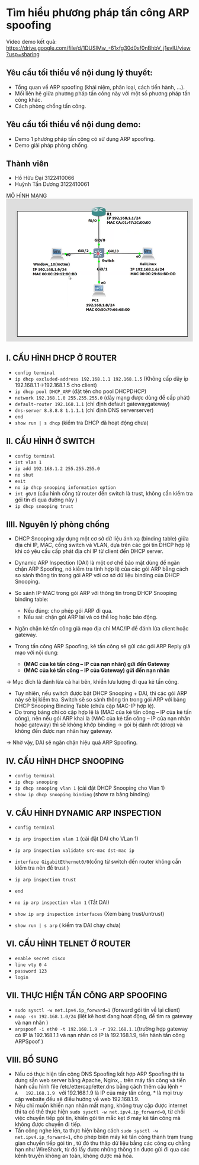 # Tìm hiểu phương pháp tấn công ARP spoofing
Video demo kết quả: https://drive.google.com/file/d/1DUSlMw_-61xfg30d0sf0nBhbV_j1evlU/view?usp=sharing
## Yêu cầu tối thiểu về nội dung lý thuyết:
- Tổng quan về ARP spoofing (khái niệm, phân loại, cách tiến hành, ...).
- Mối liên hệ giữa phương pháp tấn công này với một số phương pháp tấn công khác.
- Cách phòng chống tấn công.
## Yêu cầu tối thiểu về nội dung demo:
- Demo 1 phương pháp tấn công có sử dụng ARP spoofing.
- Demo giải pháp phòng chống.

## Thành viên
- Hồ Hữu Đại       3122410066
- Huỳnh Tấn Dương  3122410061

MÔ HÌNH MẠNG
![](topology.png)

## I. CẤU HÌNH DHCP Ở ROUTER
- ```config terminal```
- ```ip dhcp excluded-address 192.168.1.1 192.168.1.5``` (Không cấp dãy ip 192.168.1.1->192.168.1.5 cho client)
- ```ip dhcp pool DHCP_ARP``` (đặt tên cho pool DHCPDHCP)
- ```network 192.168.1.0 255.255.255.0``` (dãy mạng được dùng để cấp phát)
- ```default-router 192.168.1.1``` (chỉ định default gatewaygateway)
- ```dns-server 8.8.8.8 1.1.1.1``` (chỉ định DNS serverserver)
- ```end```
- ```show run | s dhcp``` (kiểm tra DHCP đã hoạt động chưa)
## II. CẤU HÌNH Ở SWITCH
- ```config terminal```
- ```int vlan 1```
- ```ip add 192.168.1.2 255.255.255.0```
- ```no shut```
- ```exit```
- ```no ip dhcp snooping information option```
- ```int g0/0``` (cấu hình cổng từ router đến switch là trust, không cần kiểm tra gói tin đi qua đường này )
- ```ip dhcp snooping trust```

## IIII. Nguyên lý phòng chống
- DHCP Snooping xây dựng một cơ sở dữ liệu ánh xạ (binding table) giữa địa chỉ IP, MAC, cổng switch và VLAN, dựa trên các gói tin DHCP hợp lệ khi có yêu cầu cấp phát địa chỉ IP từ client đến DHCP server.
- Dynamic ARP Inspection (DAI) là một cơ chế bảo mật dùng để ngăn chặn ARP Spoofing, nó kiểm tra tính hợp lệ của các gói ARP bằng cách so sánh thông tin trong gói ARP với cơ sở dữ liệu binding của DHCP Snooping.

- So sánh IP-MAC trong gói ARP với thông tin trong DHCP Snooping binding table:
	- Nếu đúng: cho phép gói ARP đi qua.
	- Nếu sai: chặn gói ARP lại và có thể log hoặc báo động.
- Ngăn chặn kẻ tấn công giả mạo địa chỉ MAC/IP để đánh lừa client hoặc gateway.

- Trong tấn công ARP Spoofing, kẻ tấn công sẽ gửi các gói ARP Reply giả mạo với nội dung:
	- **(MAC của kẻ tấn công – IP của nạn nhân) gửi đến Gateway**
	- **(MAC của kẻ tấn công – IP của Gateway) gửi đến nạn nhân**

→ Mục đích là đánh lừa cả hai bên, khiến lưu lượng đi qua kẻ tấn công.

- Tuy nhiên, nếu switch được bật DHCP Snooping + DAI, thì các gói ARP này sẽ bị kiểm tra. Switch sẽ so sánh thông tin trong gói ARP với bảng DHCP Snooping Binding Table (chứa cặp MAC-IP hợp lệ).
- Do trong bảng chỉ có cặp hợp lệ là (MAC của kẻ tấn công – IP của kẻ tấn công), nên nếu gói ARP khai là (MAC của kẻ tấn công – IP của nạn nhân hoặc gateway) thì sẽ không khớp binding → gói bị đánh rớt (drop) và không đến được nạn nhân hay gateway.

→ Nhờ vậy, DAI sẽ ngăn chặn hiệu quả ARP Spoofing.

## IV. CẤU HÌNH DHCP SNOOPING
- ```config terminal```
- ```ip dhcp snooping```
- ```ip dhcp snooping vlan 1``` (cài đặt DHCP Snooping cho Vlan 1)
- ```show ip dhcp snooping binding``` (show ra bảng binding)

## V. CẤU HÌNH DYNAMIC ARP INSPECTION
- ```config terminal```
- ```ip arp inspection vlan 1``` (cài đặt DAI cho VLan 1)
- ```ip arp inspection validate src-mac dst-mac ip```
- ```interface GigabitEthernet0/0```(cổng từ switch đến router không cần kiểm tra nên để trust )
- ```ip arp inspection trust ```
- ```end```

- ```no ip arp inspection vlan 1``` (Tắt DAI)
- ```show ip arp inspection interfaces``` (Xem bảng trust/untrust)
- ```show run | s arp``` ( kiểm tra DAI chạy chưa)

## VI. CẤU HÌNH TELNET Ở ROUTER
- ```enable secret cisco```
- ```line vty 0 4```
- ```password 123```
- ```login```

## VII. THỰC HIỆN TẤN CÔNG ARP SPOOFING
- ```sudo sysctl -w net.ipv4.ip_forward=1``` (forward gói tin về lại client)
- ```nmap -sn 192.168.1.0/24``` (liệt kê host đang hoạt động, để tìm ra gateway và nạn nhân )
- ```arpspoof -i eth0 -t 192.168.1.9 -r 192.168.1.1```(trường hợp gateway có IP là 192.168.1.1 và nạn nhân có IP là 192.168.1.9, tiến hành tấn công ARPSpoof )

## VIII. BỔ SUNG
- Nếu có thực hiện tấn công DNS Spoofing kết hợp ARP Spoofing thì ta dựng sẵn web server bằng Apache, Nginx,.. trên máy tấn công và tiến hành cấu hình file /etc/ettercap/etter.dns bằng cách thêm câu lệnh ```*			A	192.168.1.9 ``` với 192.168.1.9 là IP của máy tấn công, * là mọi truy cập website đều sẽ điều hướng về web 192.168.1.9.
- Nếu chỉ muốn khiến nạn nhân mất mạng, không truy cập được internet thì ta có thể thực hiện ```sudo sysctl -w net.ipv4.ip_forward=0```, từ chối việc chuyển tiếp gói tin, khiến gói tin mắc kẹt ở máy kẻ tấn công mà không được chuyển đi tiếp.
- Tấn công nghe lén, ta thực hiện bằng cách ```sudo sysctl -w net.ipv4.ip_forward=1```, cho phép biến máy kẻ tấn công thành trạm trung gian chuyển tiếp gói tin , từ đó thu thâp dữ liệu bằng các công cụ chẳng hạn như WireShark, từ đó lấy được những thông tin được gửi đi qua các kênh truyền không an toàn, không được mã hóa.